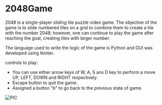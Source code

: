 
# 2048Game

2048 is a single-player sliding tile puzzle video game. The objective of the game is to slide numbered tiles on a grid to combine them to create a tile with the number 2048; however, one can continue to play the game after reaching the goal, creating tiles with larger number.

The language used to write the logic of the game is Python and GUI was developed using tkinter.

controls to play:
 * You can use either arrow keys of W, A, S ans D key to perform a move UP, LEFT, DOWN and RIGHT respectively.
 * Escape button to quit the game. 
 * Assigned a button "b" to go back to the previous state of game.

![PIC](https://user-images.githubusercontent.com/88679053/131841765-bd1f5a24-150b-4401-a195-fadfca487c7a.png)
